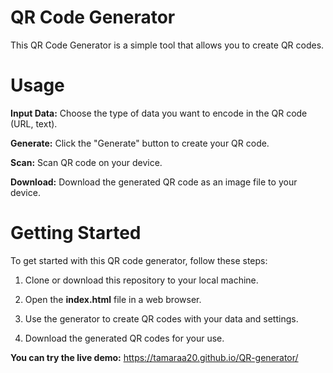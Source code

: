 # QR Code Generator
This QR Code Generator is a simple tool that allows you to create QR codes.

# Usage
**Input Data:** Choose the type of data you want to encode in the QR code (URL, text).

**Generate:** Click the "Generate" button to create your QR code.

**Scan:** Scan QR code on your device.

**Download:** Download the generated QR code as an image file to your device.

# Getting Started
To get started with this QR code generator, follow these steps:

1. Clone or download this repository to your local machine.

2. Open the **index.html** file in a web browser.

3. Use the generator to create QR codes with your data and settings.

4. Download the generated QR codes for your use.
   
**You can try the live demo:**  https://tamaraa20.github.io/QR-generator/


